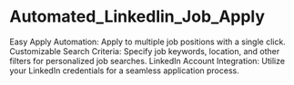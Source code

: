 # Automated_Linkedlin_Job_Apply
Easy Apply Automation: Apply to multiple job positions with a single click. Customizable Search Criteria: Specify job keywords, location, and other filters for personalized job searches. LinkedIn Account Integration: Utilize your LinkedIn credentials for a seamless application process.
